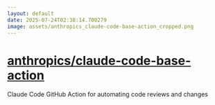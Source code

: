 ```yaml
---
layout: default
date: 2025-07-24T02:38:14.700279
image: assets/anthropics_claude-code-base-action_cropped.png
---
```


# [anthropics/claude-code-base-action](https://github.com/anthropics/claude-code-base-action)

Claude Code GitHub Action for automating code reviews and changes

